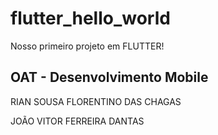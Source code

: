 # flutter_hello_world

Nosso primeiro projeto em FLUTTER!

## OAT - Desenvolvimento Mobile

RIAN SOUSA FLORENTINO DAS CHAGAS

JOÃO VITOR FERREIRA DANTAS


